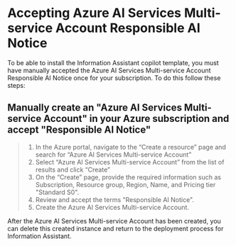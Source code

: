 # Accepting Azure AI Services Multi-service Account Responsible AI Notice

To be able to install the Information Assistant copilot template, you must have manually accepted the Azure AI Services Multi-service Account Responsible AI Notice once for your subscription. To do this follow these steps:

## Manually create an "Azure AI Services Multi-service Account" in your Azure subscription and accept "Responsible AI Notice"

>1. In the Azure portal, navigate to the “Create a resource” page and search for “Azure AI Services Multi-service Account”
>2. Select “Azure AI Services Multi-service Account” from the list of results and click “Create”
>3. On the “Create” page, provide the required information such as Subscription, Resource group, Region, Name, and Pricing tier "Standard S0".
>4. Review and accept the terms "Responsible AI Notice".
>5. Create the Azure AI Services Multi-service Account.

After the Azure AI Services Multi-service Account has been created, you can delete this created instance and return to the deployment process for Information Assistant.
